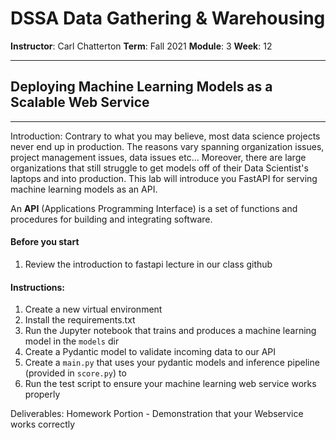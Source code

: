 # DSSA Data Gathering & Warehousing

**Instructor**: Carl Chatterton
**Term**: Fall 2021
**Module**: 3
**Week**: 12

---
## Deploying Machine Learning Models as a Scalable Web Service

---

Introduction:
Contrary to what you may believe, most data science projects never end up in production. The reasons vary spanning organization issues, project management issues, data issues etc... Moreover, there are large organizations that still struggle to get models off of their Data Scientist's laptops and into production. This lab will introduce you FastAPI for serving machine learning models as an API. 

An __API__ (Applications Programming Interface) is a set of functions and procedures for building and integrating software.

#### Before you start
1. Review the introduction to fastapi lecture in our class github

#### Instructions:
1. Create a new virtual environment
1. Install the requirements.txt 
1. Run the Jupyter notebook that trains and produces a machine learning model in the `models` dir
1. Create a Pydantic model to validate incoming data to our API
1. Create a `main.py` that uses your pydantic models and inference pipeline (provided in `score.py`) to 
1. Run the test script to ensure your machine learning web service works properly

Deliverables:
Homework Portion - Demonstration that your Webservice works correctly
